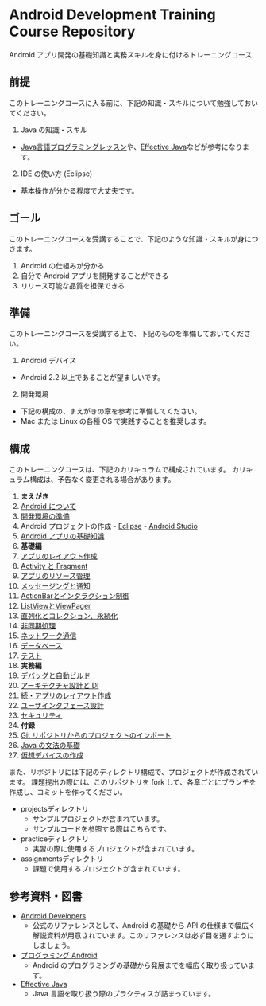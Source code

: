 Android Development Training Course Repository
======

Android アプリ開発の基礎知識と実務スキルを身に付けるトレーニングコース

前提
------

このトレーニングコースに入る前に、下記の知識・スキルについて勉強しておいてください。

1. Java の知識・スキル
  * [Java言語プログラミングレッスン](http://www.hyuki.com/jb/)や、[Effective Java](http://amzn.to/Sr8iPe)などが参考になります。
2. IDE の使い方 (Eclipse)
  * 基本操作が分かる程度で大丈夫です。

ゴール
------

このトレーニングコースを受講することで、下記のような知識・スキルが身につきます。

1. Android の仕組みが分かる
2. 自分で Android アプリを開発することができる
3. リリース可能な品質を担保できる

準備
------

このトレーニングコースを受講する上で、下記のものを準備しておいてください。

1. Android デバイス
  * Android 2.2 以上であることが望ましいです。
2. 開発環境
  * 下記の構成の、まえがきの章を参考に準備してください。
  * Mac または Linux の各種 OS で実践することを推奨します。

構成
------

このトレーニングコースは、下記のカリキュラムで構成されています。
カリキュラム構成は、予告なく変更される場合があります。

1. **まえがき**
  1. [Android について](https://github.com/mixi-inc/AndroidTraining/wiki/1.01.-Android-OS%E3%81%AB%E3%81%A4%E3%81%84%E3%81%A6)
  2. [開発環境の準備](https://github.com/mixi-inc/AndroidTraining/wiki/1.02.-%E9%96%8B%E7%99%BA%E7%92%B0%E5%A2%83%E3%81%AE%E6%BA%96%E5%82%99)
  3. Android プロジェクトの作成
    - [Eclipse](https://github.com/mixi-inc/AndroidTraining/wiki/1.03.-Android%E3%83%97%E3%83%AD%E3%82%B8%E3%82%A7%E3%82%AF%E3%83%88%E3%81%AE%E4%BD%9C%E6%88%90-(-Eclipse-))
    - [Android Studio](https://github.com/mixi-inc/AndroidTraining/wiki/1.03.-Android%E3%83%97%E3%83%AD%E3%82%B8%E3%82%A7%E3%82%AF%E3%83%88%E3%81%AE%E4%BD%9C%E6%88%90-(-Android-Studio-))    
  4. [Android アプリの基礎知識](https://github.com/mixi-inc/AndroidTraining/wiki/1.04.-Android%E3%81%AE%E5%9F%BA%E7%A4%8E%E7%9F%A5%E8%AD%98)
2. **基礎編**
  1. [アプリのレイアウト作成](https://github.com/mixi-inc/AndroidTraining/wiki/2.01.-%E3%82%A2%E3%83%97%E3%83%AA%E3%81%AE%E3%83%AC%E3%82%A4%E3%82%A2%E3%82%A6%E3%83%88%E4%BD%9C%E6%88%90)
  2. [Activity と Fragment](https://github.com/mixi-inc/AndroidTraining/wiki/2.02.-Activity-%E3%81%A8-Fragment)
  3. [アプリのリソース管理](https://github.com/mixi-inc/AndroidTraining/wiki/2.03.-%E3%82%A2%E3%83%97%E3%83%AA%E3%81%AE%E3%83%AA%E3%82%BD%E3%83%BC%E3%82%B9%E7%AE%A1%E7%90%86)
  4. [メッセージングと通知](https://github.com/mixi-inc/AndroidTraining/wiki/2.04.-%E3%83%A1%E3%83%83%E3%82%BB%E3%83%BC%E3%82%B8%E3%83%B3%E3%82%B0%E3%81%A8%E9%80%9A%E7%9F%A5)
  5. [ActionBarとインタラクション制御](https://github.com/mixi-inc/AndroidTraining/wiki/2.05.-ActionBar%E3%81%A8%E3%82%A4%E3%83%B3%E3%82%BF%E3%83%A9%E3%82%AF%E3%82%B7%E3%83%A7%E3%83%B3%E5%88%B6%E5%BE%A1)
  6. [ListViewとViewPager](https://github.com/mixi-inc/AndroidTraining/wiki/2.06.-ListView-%E3%81%A8-ViewPager)
  7. [直列化とコレクション、永続化](https://github.com/mixi-inc/AndroidTraining/wiki/2.07.-%E7%9B%B4%E5%88%97%E5%8C%96%E3%81%A8%E3%82%B3%E3%83%AC%E3%82%AF%E3%82%B7%E3%83%A7%E3%83%B3%E3%80%81%E6%B0%B8%E7%B6%9A%E5%8C%96)
  8. [非同期処理](https://github.com/mixi-inc/AndroidTraining/wiki/2.08.-%E9%9D%9E%E5%90%8C%E6%9C%9F%E5%87%A6%E7%90%86)
  9. [ネットワーク通信](https://github.com/mixi-inc/AndroidTraining/wiki/2.09.-%E3%83%8D%E3%83%83%E3%83%88%E3%83%AF%E3%83%BC%E3%82%AF%E9%80%9A%E4%BF%A1)
  10. [データベース](https://github.com/mixi-inc/AndroidTraining/wiki/2.10.-%E3%83%87%E3%83%BC%E3%82%BF%E3%83%99%E3%83%BC%E3%82%B9)
  11. [テスト](https://github.com/mixi-inc/AndroidTraining/wiki/2.11.-%E3%83%86%E3%82%B9%E3%83%88)
3. **実務編**
  1. [デバッグと自動ビルド](https://github.com/mixi-inc/AndroidTraining/wiki/3.01.-%E3%83%87%E3%83%90%E3%83%83%E3%82%B0%E3%81%A8%E8%87%AA%E5%8B%95%E3%83%93%E3%83%AB%E3%83%89)
  2. [アーキテクチャ設計と DI](https://github.com/mixi-inc/AndroidTraining/wiki/3.02.-%E3%82%A2%E3%83%BC%E3%82%AD%E3%83%86%E3%82%AF%E3%83%81%E3%83%A3%E8%A8%AD%E8%A8%88%E3%81%A8-DI)
  3. [続・アプリのレイアウト作成](https://github.com/mixi-inc/AndroidTraining/wiki/3.03.-%E7%B6%9A%E3%83%BB%E3%82%A2%E3%83%97%E3%83%AA%E3%81%AE%E3%83%AC%E3%82%A4%E3%82%A2%E3%82%A6%E3%83%88%E4%BD%9C%E6%88%90)
  4. [ユーザインタフェース設計](https://github.com/mixi-inc/AndroidTraining/wiki/3.04.-%E3%83%A6%E3%83%BC%E3%82%B6%E3%82%A4%E3%83%B3%E3%82%BF%E3%83%95%E3%82%A7%E3%83%BC%E3%82%B9%E8%A8%AD%E8%A8%88)
  5. [セキュリティ](https://github.com/mixi-inc/AndroidTraining/wiki/3.05.-%E3%82%BB%E3%82%AD%E3%83%A5%E3%83%AA%E3%83%86%E3%82%A3)
4. **付録**
  1. [Git リポジトリからのプロジェクトのインポート](https://github.com/mixi-inc/AndroidTraining/wiki/A.01.-Git-%E3%83%AA%E3%83%9D%E3%82%B8%E3%83%88%E3%83%AA%E3%81%8B%E3%82%89%E3%81%AE%E3%83%97%E3%83%AD%E3%82%B8%E3%82%A7%E3%82%AF%E3%83%88%E3%81%AE%E3%82%A4%E3%83%B3%E3%83%9D%E3%83%BC%E3%83%88)
  2. [Java の文法の基礎](https://github.com/mixi-inc/AndroidTraining/wiki/A.02.-Java-%E3%81%AE%E6%96%87%E6%B3%95%E3%81%AE%E5%9F%BA%E7%A4%8E)
  3. [仮想デバイスの作成](https://github.com/mixi-inc/AndroidTraining/wiki/A.03.-%E4%BB%AE%E6%83%B3%E3%83%87%E3%83%90%E3%82%A4%E3%82%B9%E3%81%AE%E4%BD%9C%E6%88%90)

また、リポジトリには下記のディレクトリ構成で、プロジェクトが作成されています。
課題提出の際には、このリポジトリを fork して、各章ごとにブランチを作成し、コミットを作ってください。

* projectsディレクトリ
  * サンプルプロジェクトが含まれています。
  * サンプルコードを参照する際はこちらです。
* practiceディレクトリ
  * 実習の際に使用するプロジェクトが含まれています。
* assignmentsディレクトリ
  * 課題で使用するプロジェクトが含まれています。

参考資料・図書
------

* [Android Developers](http://developer.android.com/index.html)
  * 公式のリファレンスとして、Android の基礎から API の仕様まで幅広く解説資料が用意されています。このリファレンスは必ず目を通すようにしましょう。
* [プログラミング Android](http://amzn.to/wr7Yi6)
  * Android のプログラミングの基礎から発展までを幅広く取り扱っています。
* [Effective Java](http://amzn.to/Sr8iPe)
  * Java 言語を取り扱う際のプラクティスが詰まっています。
